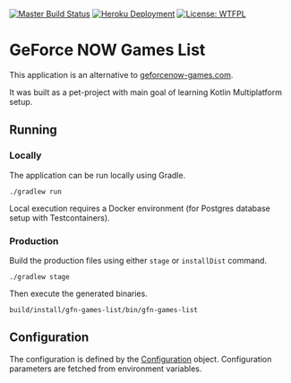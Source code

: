 [![Master Build Status](https://img.shields.io/github/checks-status/Jezorko/gfn-games-list/master?label=build&logo=github)](https://github.com/Jezorko/gfn-games-list/actions?query=branch%3Amaster)
[![Heroku Deployment](https://img.shields.io/github/workflow/status/Jezorko/gfn-games-list/Deploy%20application%20to%20Heroku?label=deployment&logo=heroku)](https://gfn-games.herokuapp.com/)
[![License: WTFPL](https://img.shields.io/badge/License-WTFPL-red.svg)](http://www.wtfpl.net/txt/copying/)

# GeForce NOW Games List

This application is an alternative to [geforcenow-games.com](https://geforcenow-games.com/).

It was built as a pet-project with main goal of learning Kotlin Multiplatform setup.

## Running

### Locally

The application can be run locally using Gradle.

```shell
./gradlew run
```

Local execution requires a Docker environment (for Postgres database setup with Testcontainers).

### Production

Build the production files using either `stage` or `installDist` command.

```shell
./gradlew stage
```

Then execute the generated binaries.

```shell
build/install/gfn-games-list/bin/gfn-games-list
```

## Configuration

The configuration is defined by the [Configuration](src/jvmMain/kotlin/jezorko/github/gfngameslist/shared/Configuration.kt) object.
Configuration parameters are fetched from environment variables.